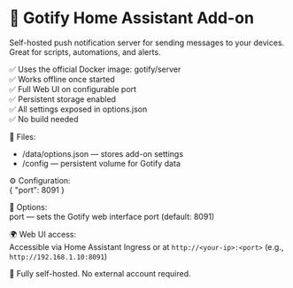 # 🧩 Gotify Home Assistant Add-on

Self-hosted push notification server for sending messages to your devices. Great for scripts, automations, and alerts.

✅ Uses the official Docker image: gotify/server  
✅ Works offline once started  
✅ Full Web UI on configurable port  
✅ Persistent storage enabled  
✅ All settings exposed in options.json  
✅ No build needed

📁 Files:  
- /data/options.json — stores add-on settings  
- /config — persistent volume for Gotify data

⚙️ Configuration:  
{ "port": 8091 }

🧪 Options:  
  port — sets the Gotify web interface port (default: 8091)

🌍 Web UI access:  
Accessible via Home Assistant Ingress or at `http://<your-ip>:<port>` (e.g., `http://192.168.1.10:8091`)

🧠 Fully self-hosted. No external account required.